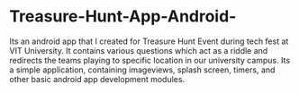 # Treasure-Hunt-App-Android-
Its an android app that I created for Treasure Hunt Event during tech fest at VIT University. 
It contains various questions which act as a riddle and redirects the teams playing to specific location in our university campus. 
Its a simple application, containing imageviews, splash screen, timers, and other basic android app development modules.  
